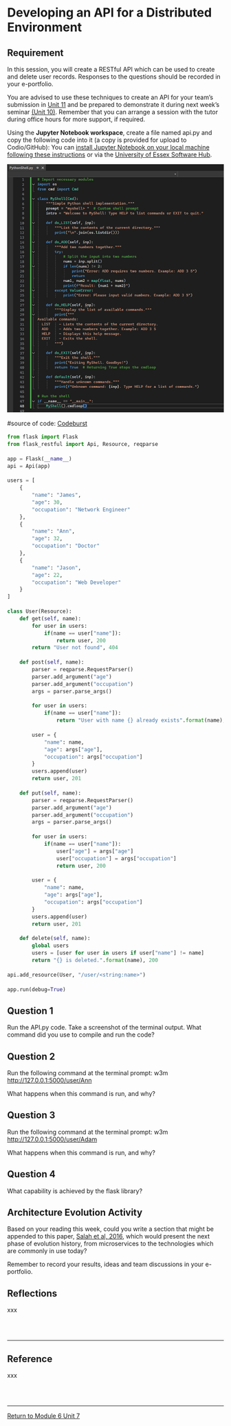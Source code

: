 # Developing an API for a Distributed Environment

## Requirement
In this session, you will create a RESTful API which can be used to create and delete user records. 
Responses to the questions should be recorded in your e-portfolio.

You are advised to use these techniques to create an API for your team’s submission in [Unit 11](SSD_Unit11.md) and be prepared to demonstrate it during next week’s seminar [(Unit 10)](SSD_Unit10.md). 
Remember that you can arrange a session with the tutor during office hours for more support, if required.

Using the **Jupyter Notebook workspace**, create a file named api.py and copy the following code into it (a copy is provided for upload to Codio/GitHub): 
You can [install Jupyter Notebook on your local machine following these instructions](https://realpython.com/jupyter-notebook-introduction/) or via the [University of Essex Software Hub](https://software.essex.ac.uk/login).

<img src="SSD_Unit07_Shell1.jpg" alt="Python Shell program" width="700"/> <br>

#source of code: [Codeburst](https://codeburst.io/this-is-how-easy-it-is-to-create-a-rest-api-8a25122ab1f3)

```python
from flask import Flask
from flask_restful import Api, Resource, reqparse
 
app = Flask(__name__)
api = Api(app)
 
users = [
    {
        "name": "James",
        "age": 30,
        "occupation": "Network Engineer"
    },
    {
        "name": "Ann",
        "age": 32,
        "occupation": "Doctor"
    },
    {
        "name": "Jason",
        "age": 22,
        "occupation": "Web Developer"
    }
]
 
class User(Resource):
    def get(self, name):
        for user in users:
            if(name == user["name"]):
                return user, 200
        return "User not found", 404
 
    def post(self, name):
        parser = reqparse.RequestParser()
        parser.add_argument("age")
        parser.add_argument("occupation")
        args = parser.parse_args()
 
        for user in users:
            if(name == user["name"]):
                return "User with name {} already exists".format(name), 400
 
        user = {
            "name": name,
            "age": args["age"],
            "occupation": args["occupation"]
        }
        users.append(user)
        return user, 201
 
    def put(self, name):
        parser = reqparse.RequestParser()
        parser.add_argument("age")
        parser.add_argument("occupation")
        args = parser.parse_args()
 
        for user in users:
            if(name == user["name"]):
                user["age"] = args["age"]
                user["occupation"] = args["occupation"]
                return user, 200
        
        user = {
            "name": name,
            "age": args["age"],
            "occupation": args["occupation"]
        }
        users.append(user)
        return user, 201
 
    def delete(self, name):
        global users
        users = [user for user in users if user["name"] != name]
        return "{} is deleted.".format(name), 200
      
api.add_resource(User, "/user/<string:name>")
 
app.run(debug=True)
```

## Question 1
Run the API.py code. Take a screenshot of the terminal output. What command did you use to compile and run the code?

## Question 2
Run the following command at the terminal prompt: w3m http://127.0.0.1:5000/user/Ann

What happens when this command is run, and why?

## Question 3
Run the following command at the terminal prompt: w3m http://127.0.0.1:5000/user/Adam

What happens when this command is run, and why?

## Question 4
What capability is achieved by the flask library?

## Architecture Evolution Activity
Based on your reading this week, could you write a section that might be appended to this paper, [Salah et al, 2016](SSD_Unit07_ActivityRef1.pdf), which would present the next phase of evolution history, from microservices to the technologies which are commonly in use today?

Remember to record your results, ideas and team discussions in your e-portfolio.

## Reflections
xxx

<br><br>

---

## Reference
xxx

<br><br>

---

[Return to Module 6 Unit 7](SSD_Unit07.md)
